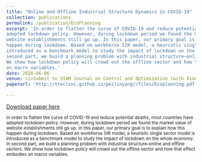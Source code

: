 ```yaml
---
title: "Online and Offline Industrial Structure Dynamics in COVID-19"
collection: publications
permalink: /publication/EcoPlanning
excerpt: 'In order to flatten the curve of COVID-19 and reduce potential deaths, most countries have
adopted lockdown policy. However, during lockdown period we found the market value of
website establishments still go up. In this paper, our primary goal is to explain how this
happen during lockdown. Based on workhorse SIR model, a heuristic single sector model is
introduced as a benchmark model to study the impact of lockdown on the whole economy. In
second part, we build a planning problem with industrial structure–online and offline sectors.
We show how lockdown policy will crowd out the offline sector and how that effect embodies
on macro variables.'
date: 2020-06-06
venue: <i>Submit to SIAM Journal on Control and Optimization (with Xiaowei Chen)</i>
paperurl: 'http://tteclinc.github.io/peilinyang//files/Ecoplanning.pdf'

---
```


[Download paper here](http://tteclinc.github.io/peilinyang//files/Ecoplanning.pdf)

<small>In order to flatten the curve of COVID-19 and reduce potential deaths, most countries have
adopted lockdown policy. However, during lockdown period we found the market value of
website establishments still go up. In this paper, our primary goal is to explain how this
happen during lockdown. Based on workhorse SIR model, a heuristic single sector model is
introduced as a benchmark model to study the impact of lockdown on the whole economy. In
second part, we build a planning problem with industrial structure–online and offline sectors.
We show how lockdown policy will crowd out the offline sector and how that effect embodies
on macro variables.</small>
